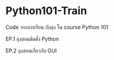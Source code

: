 # Python101-Train
Code จากการเรียน กับลุง ใน course Python 101


EP.1 ลุงสอนติดตั้ง Python

EP.2 ลุงสอนเกี่ยวกับ GUI
